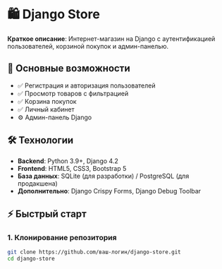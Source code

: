 # 🛍️ Django Store

**Краткое описание**: Интернет-магазин на Django с аутентификацией пользователей, корзиной покупок и админ-панелью.

## 🚀 Основные возможности
- ✅ Регистрация и авторизация пользователей
- ✅ Просмотр товаров с фильтрацией
- ✅ Корзина покупок
- ✅ Личный кабинет
- ⚙️ Админ-панель Django

## 🛠 Технологии
- **Backend**: Python 3.9+, Django 4.2
- **Frontend**: HTML5, CSS3, Bootstrap 5
- **База данных**: SQLite (для разработки) / PostgreSQL (для продакшена)
- **Дополнительно**: Django Crispy Forms, Django Debug Toolbar

## ⚡ Быстрый старт

### 1. Клонирование репозитория
```bash
git clone https://github.com/ваш-логин/django-store.git
cd django-store
